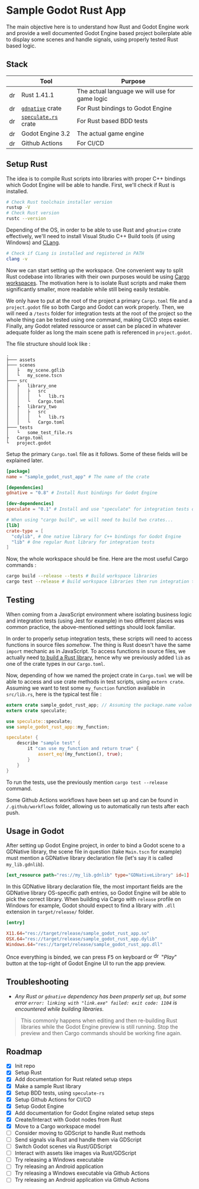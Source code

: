 # Sample Godot Rust App

The main objective here is to understand how Rust and Godot Engine work and provide a well documented Godot Engine based project boilerplate able to display some scenes and handle signals, using properly tested Rust based logic.

## Stack

|                                                              | Tool                                                         | Purpose                                        |
| ------------------------------------------------------------ | ------------------------------------------------------------ | ---------------------------------------------- |
| <img src="https://github.com/gilbarbara/logos/raw/master/logos/rust.svg?sanitize=true" alt="drawing" height="17"/> | Rust 1.41.1                                                  | The actual language we will use for game logic |
| <img src="https://img.icons8.com/dusk/2x/package.png" alt="drawing" height="17"/> | [`gdnative`](https://github.com/GodotNativeTools/godot-rust) crate | For Rust bindings to Godot Engine              |
| <img src="https://img.icons8.com/dusk/2x/package.png" alt="drawing" height="17"/> | [`speculate.rs`](https://github.com/utkarshkukreti/speculate.rs) crate | For Rust based BDD tests                       |
| <img src="https://upload.wikimedia.org/wikipedia/commons/6/6a/Godot_icon.svg" alt="drawing" height="17"/> | Godot Engine 3.2                                             | The actual game engine                         |
| <img src="https://avatars0.githubusercontent.com/u/44036562?s=200&v=4?sanitize=true" alt="drawing" height="17"/> | Github Actions                                               | For CI/CD                                      |


## Setup Rust

The idea is to compile Rust scripts into libraries with proper C++ bindings which Godot Engine will be able to handle. First, we'll check if Rust is installed.

```bash
# Check Rust toolchain installer version
rustup -V
# Check Rust version
rustc --version
```

Depending of the OS, in order to be able to use Rust and `gdnative` crate effectively, we'll need to install Visual Studio C++ Build tools (if using Windows) and [CLang](https://rust-lang.github.io/rust-bindgen/requirements.html).

```bash
# Check if CLang is installed and registered in PATH
clang -v
```

Now we can start setting up the workspace. One convenient way to split Rust codebase into libraries with their own purposes would be using [Cargo workspaces](https://doc.rust-lang.org/book/ch14-03-cargo-workspaces.html). The motivation here is to isolate Rust scripts and make them significantly smaller, more readable while still being easily testable.

We only have to put at the root of the project a primary `Cargo.toml` file and a `project.godot` file so both Cargo and Godot can work properly. Then, we will need a `/tests` folder for integration tests at the root of the project so the whole thing can be tested using one command, making CI/CD steps easier. Finally, any Godot related ressource or asset can be placed in whatever adequate folder as long the main scene path is referenced in `project.godot`. 

The file structure should look like :

```
.
├─── assets
├─── scenes
│   ├   my_scene.gdlib
│   └   my_scene.tscn
├─── src
│   ├   library_one
│   │   ├   src
│   │   │   └   lib.rs
│   │   └   Cargo.toml
│   ├   library_two
│   │   ├   src
│   │   │   └   lib.rs
│   │   └   Cargo.toml
├─── tests
│   └   some_test_file.rs
├   Cargo.toml
└   project.godot
```

Setup the primary `Cargo.toml` file as it follows. Some of these fields will be explained later.

```toml
[package]
name = "sample_godot_rust_app" # The name of the crate

[dependencies]
gdnative = "0.8" # Install Rust bindings for Godot Engine

[dev-dependencies]
speculate = "0.1" # Install and use "speculate" for integration tests only
```

```toml
# When using "cargo build", we will need to build two crates...
[lib]
crate-type = [
  "cdylib", # One native library for C++ bindings for Godot Engine
  "lib" # One regular Rust library for integration tests
] 
```


Now, the whole workspace should be fine. Here are the most useful Cargo commands :

```bash
cargo build --release --tests # Build workspace libraries
cargo test --release # Build workspace libraries then run integration tests
```

## Testing

When coming from a JavaScript environment where isolating business logic and integration tests (using Jest for example) in two different places was common practice, the above-mentioned settings should look familiar.

In order to properly setup integration tests, these scripts will need to access functions in source files _somehow_. The thing is Rust doesn't have the same `import` mechanic as in JavaScript. To access functions in source files, we actually need [to build a Rust library](https://github.com/rust-lang/cargo/issues/6659#issuecomment-463335095), hence why we previously added `lib` as one of the crate types in our `Cargo.toml`.

Now, depending of how we named the project crate in `Cargo.toml` we will be able to access and use crate methods in test scripts, using `extern crate`. Assuming we want to test some `my_function` function available in `src/lib.rs`, here is the typical test file :

```rust
extern crate sample_godot_rust_app; // Assuming the package.name value in Cargo.toml is "sample_godot_rust_app"
extern crate speculate;

use speculate::speculate;
use sample_godot_rust_app::my_function;

speculate! {
    describe "sample test" {
        it "can use my_function and return true" {
            assert_eq!(my_function(), true);
        }
    }
}
```

To run the tests, use the previously mention `cargo test --release` command.

Some Github Actions workflows have been set up and can be found in `/.github/workflows` folder, allowing us to automatically run tests after each push.

## Usage in Godot

After setting up Godot Engine project, in order to bind a Godot scene to a GDNative library, the scene file in question (take `Main.tscn` for example) must mention a GDNative library declaration file (let's say it is called `my_lib.gdnlib`). 

```toml
[ext_resource path="res://my_lib.gdnlib" type="GDNativeLibrary" id=1]
```

In this GDNative library declaration file, the most important fields are the GDNative library OS-specific path entries, so Godot Engine will be able to pick the correct library. When building via Cargo with `release` profile on Windows for example, Godot should expect to find a library with `.dll` extension in `target/release/` folder.

```toml
[entry]

X11.64="res://target/release/sample_godot_rust_app.so"
OSX.64="res://target/release/sample_godot_rust_app.dylib"
Windows.64="res://target/release/sample_godot_rust_app.dll"
```

Once everything is binded, we can press <kbd>F5</kbd> on keyboard or <img src="https://img.icons8.com/ios/2x/play.png" alt="drawing" height="17"/> "_Play_" button at the top-right of Godot Engine UI to run the app preview.

## Troubleshooting

- _Any Rust or `gdnative` dependency has been properly set up, but some error `error: linking with "link.exe" failed: exit code: 1104` is encountered while building libraries._

> This commonly happens when editing and then re-building Rust libraries while the Godot Engine preview is still running. Stop the preview and then Cargo commands should be working fine again.

## Roadmap

- [x] Init repo
- [x] Setup Rust
- [x] Add documentation for Rust related setup steps
- [x] Make a sample Rust library
- [x] Setup BDD tests, using `speculate-rs`
- [x] Setup Github Actions for CI/CD
- [x] Setup Godot Engine
- [x] Add documentation for Godot Engine related setup steps
- [x] Create/Interact with Godot nodes from Rust
- [x] Move to a Cargo workspace model
- [ ] Consider moving to GDScript to handle Rust methods
- [ ] Send signals via Rust and handle them via GDScript
- [ ] Switch Godot scenes via Rust/GDScript
- [ ] Interact with assets like images via Rust/GDScript
- [ ] Try releasing a Windows executable
- [ ] Try releasing an Android application
- [ ] Try releasing a Windows executable via Github Actions
- [ ] Try releasing an Android application via Github Actions